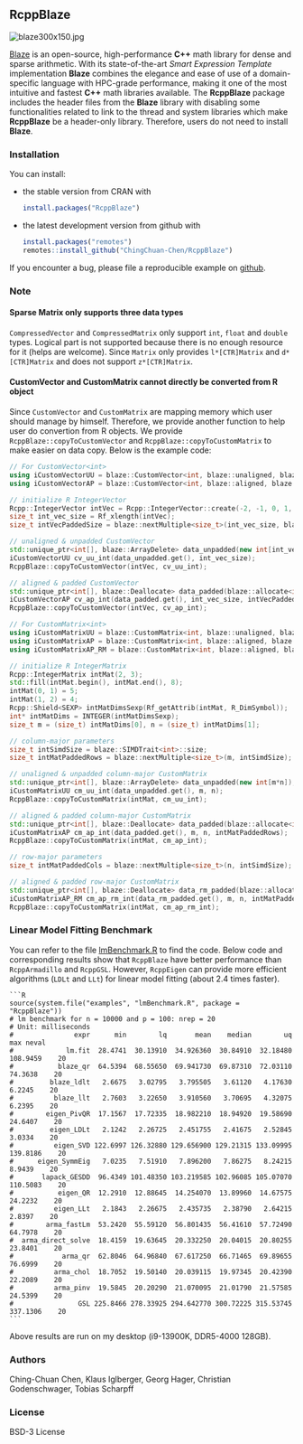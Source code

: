 ## RcppBlaze

![blaze300x150.jpg](https://bitbucket.org/blaze-lib/blaze/wiki/images/blaze300x150.jpg)

[Blaze](https://bitbucket.org/blaze-lib/blaze) is an open-source, high-performance **C++** math library 
for dense and sparse arithmetic. With its state-of-the-art *Smart Expression Template* implementation 
**Blaze** combines the elegance and ease of use of a domain-specific language with HPC-grade performance, 
making it one of the most intuitive and fastest **C++** math libraries available. The **RcppBlaze** package includes 
the header files from the **Blaze** library with disabling some functionalities related to link to the thread and 
system libraries which make **RcppBlaze** be a header-only library. Therefore, users do not need to  install 
**Blaze**.

### Installation

You can install:

* the stable version from CRAN with

    ```R
    install.packages("RcppBlaze")
    ```

* the latest development version from github with

    ```R
    install.packages("remotes")
    remotes::install_github("ChingChuan-Chen/RcppBlaze")
    ```

If you encounter a bug, please file a reproducible example on [github](https://github.com/ChingChuan-Chen/RcppBlaze/issues).

### Note

#### Sparse Matrix only supports three data types
`CompressedVector` and `CompressedMatrix` only support `int`, `float` and `double` types.
Logical part is not supported because there is no enough resource for it (helps are welcome).
Since `Matrix` only provides `l*[CTR]Matrix` and `d*[CTR]Matrix` and does not support `z*[CTR]Matrix`.

#### CustomVector and CustomMatrix cannot directly be converted from R object

Since `CustomVector` and `CustomMatrix` are mapping memory which user should manage by himself.
Therefore, we provide another function to help user do convertion from R objects.
We provide `RcppBlaze::copyToCustomVector` and `RcppBlaze::copyToCustomMatrix` to make easier on data copy. 
Below is the example code:

``` c++
// For CustomVector<int>
using iCustomVectorUU = blaze::CustomVector<int, blaze::unaligned, blaze::unpadded>;
using iCustomVectorAP = blaze::CustomVector<int, blaze::aligned, blaze::padded>;

// initialize R IntegerVector
Rcpp::IntegerVector intVec = Rcpp::IntegerVector::create(-2, -1, 0, 1, 2 );
size_t int_vec_size = Rf_xlength(intVec);
size_t intVecPaddedSize = blaze::nextMultiple<size_t>(int_vec_size, blaze::SIMDTrait<int>::size);

// unaligned & unpadded CustomVector
std::unique_ptr<int[], blaze::ArrayDelete> data_unpadded(new int[int_vec_size]);
iCustomVectorUU cv_uu_int(data_unpadded.get(), int_vec_size);
RcppBlaze::copyToCustomVector(intVec, cv_uu_int);

// aligned & padded CustomVector
std::unique_ptr<int[], blaze::Deallocate> data_padded(blaze::allocate<int>(intVecPaddedSize));
iCustomVectorAP cv_ap_int(data_padded.get(), int_vec_size, intVecPaddedSize);
RcppBlaze::copyToCustomVector(intVec, cv_ap_int);

// For CustomMatrix<int>
using iCustomMatrixUU = blaze::CustomMatrix<int, blaze::unaligned, blaze::unpadded, blaze::columnMajor>;
using iCustomMatrixAP = blaze::CustomMatrix<int, blaze::aligned, blaze::padded, blaze::columnMajor>;
using iCustomMatrixAP_RM = blaze::CustomMatrix<int, blaze::aligned, blaze::padded, blaze::rowMajor>;

// initialize R IntegerMatrix
Rcpp::IntegerMatrix intMat(2, 3);
std::fill(intMat.begin(), intMat.end(), 8);
intMat(0, 1) = 5;
intMat(1, 2) = 4;
Rcpp::Shield<SEXP> intMatDimsSexp(Rf_getAttrib(intMat, R_DimSymbol));
int* intMatDims = INTEGER(intMatDimsSexp);
size_t m = (size_t) intMatDims[0], n = (size_t) intMatDims[1];

// column-major parameters
size_t intSimdSize = blaze::SIMDTrait<int>::size;
size_t intMatPaddedRows = blaze::nextMultiple<size_t>(m, intSimdSize);

// unaligned & unpadded column-major CustomMatrix
std::unique_ptr<int[], blaze::ArrayDelete> data_unpadded(new int[m*n]);
iCustomMatrixUU cm_uu_int(data_unpadded.get(), m, n);
RcppBlaze::copyToCustomMatrix(intMat, cm_uu_int);

// aligned & padded column-major CustomMatrix
std::unique_ptr<int[], blaze::Deallocate> data_padded(blaze::allocate<int>(intMatPaddedRows * n));
iCustomMatrixAP cm_ap_int(data_padded.get(), m, n, intMatPaddedRows);
RcppBlaze::copyToCustomMatrix(intMat, cm_ap_int);

// row-major parameters
size_t intMatPaddedCols = blaze::nextMultiple<size_t>(n, intSimdSize);

// aligned & padded row-major CustomMatrix
std::unique_ptr<int[], blaze::Deallocate> data_rm_padded(blaze::allocate<int>(m * intMatPaddedCols));
iCustomMatrixAP_RM cm_ap_rm_int(data_rm_padded.get(), m, n, intMatPaddedCols);
RcppBlaze::copyToCustomMatrix(intMat, cm_ap_rm_int);
```

### Linear Model Fitting Benchmark 

You can refer to the file [lmBenchmark.R](./inst/examples/lmBenchmark.R) to find the code.
Below code and corresponding results show that `RcppBlaze` have better performance than `RcppArmadillo` and `RcppGSL`.
However, `RcppEigen` can provide more efficient algorithms (`LDLt` and `LLt`) for linear model fitting (about 2.4 times faster).

    ```R
    source(system.file("examples", "lmBenchmark.R", package = "RcppBlaze"))
    # lm benchmark for n = 10000 and p = 100: nrep = 20
    # Unit: milliseconds
    #               expr      min        lq       mean    median        uq      max neval
    #             lm.fit  28.4741  30.13910  34.926360  30.84910  32.18480 108.9459    20
    #           blaze_qr  64.5394  68.55650  69.941730  69.87310  72.03110  74.3638    20
    #         blaze_ldlt   2.6675   3.02795   3.795505   3.61120   4.17630   6.2245    20
    #          blaze_llt   2.7603   3.22650   3.910560   3.70695   4.32075   6.2395    20
    #        eigen_PivQR  17.1567  17.72335  18.982210  18.94920  19.58690  24.6407    20
    #         eigen_LDLt   2.1242   2.26725   2.451755   2.41675   2.52845   3.0334    20
    #          eigen_SVD 122.6997 126.32880 129.656900 129.21315 133.09995 139.8186    20
    #      eigen_SymmEig   7.0235   7.51910   7.896200   7.86275   8.24215   8.9439    20
    #       lapack_GESDD  96.4349 101.48350 103.219585 102.96085 105.07070 110.5083    20
    #           eigen_QR  12.2910  12.88645  14.254070  13.89960  14.67575  24.2232    20
    #          eigen_LLt   2.1843   2.26675   2.435735   2.38790   2.64215   2.8397    20
    #        arma_fastLm  53.2420  55.59120  56.801435  56.41610  57.72490  64.7978    20
    #  arma_direct_solve  18.4159  19.63645  20.332250  20.04015  20.80255  23.8401    20
    #            arma_qr  62.8046  64.96840  67.617250  66.71465  69.89655  76.6999    20
    #          arma_chol  18.7052  19.50140  20.039115  19.97345  20.42390  22.2089    20
    #          arma_pinv  19.5845  20.20290  21.070095  21.01790  21.57585  24.5399    20
    #                GSL 225.8466 278.33925 294.642770 300.72225 315.53745 337.1306    20
    ```

Above results are run on my desktop (i9-13900K, DDR5-4000 128GB).

### Authors

Ching-Chuan Chen, Klaus Iglberger, Georg Hager, Christian Godenschwager, Tobias Scharpff

### License

BSD-3 License
